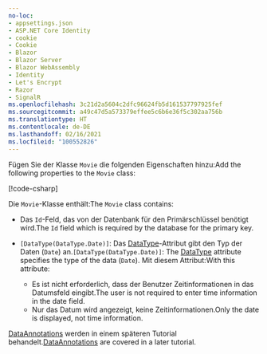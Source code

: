 ```yaml
---
no-loc:
- appsettings.json
- ASP.NET Core Identity
- cookie
- Cookie
- Blazor
- Blazor Server
- Blazor WebAssembly
- Identity
- Let's Encrypt
- Razor
- SignalR
ms.openlocfilehash: 3c21d2a5604c2dfc96624fb5d161537797925fef
ms.sourcegitcommit: a49c47d5a573379effee5c6b6e36f5c302aa756b
ms.translationtype: HT
ms.contentlocale: de-DE
ms.lasthandoff: 02/16/2021
ms.locfileid: "100552826"
---
```

<span data-ttu-id="72007-101">Fügen Sie der Klasse `Movie` die folgenden Eigenschaften hinzu:</span><span class="sxs-lookup"><span data-stu-id="72007-101">Add the following properties to the `Movie` class:</span></span>

[!code-csharp[](~/tutorials/first-mvc-app/start-mvc/sample/MvcMovie22/Models/Movie.cs?name=snippet1)]

<span data-ttu-id="72007-102">Die `Movie`-Klasse enthält:</span><span class="sxs-lookup"><span data-stu-id="72007-102">The `Movie` class contains:</span></span>

* <span data-ttu-id="72007-103">Das `Id`-Feld, das von der Datenbank für den Primärschlüssel benötigt wird.</span><span class="sxs-lookup"><span data-stu-id="72007-103">The `Id` field which is required by the database for the primary key.</span></span>
* <span data-ttu-id="72007-104">`[DataType(DataType.Date)]`:  Das [DataType](/dotnet/api/microsoft.aspnetcore.mvc.dataannotations.internal.datatypeattributeadapter)-Attribut gibt den Typ der Daten (`Date`) an.</span><span class="sxs-lookup"><span data-stu-id="72007-104">`[DataType(DataType.Date)]`:  The [DataType](/dotnet/api/microsoft.aspnetcore.mvc.dataannotations.internal.datatypeattributeadapter) attribute specifies the type of the data (`Date`).</span></span> <span data-ttu-id="72007-105">Mit diesem Attribut:</span><span class="sxs-lookup"><span data-stu-id="72007-105">With this attribute:</span></span>

  * <span data-ttu-id="72007-106">Es ist nicht erforderlich, dass der Benutzer Zeitinformationen in das Datumsfeld eingibt.</span><span class="sxs-lookup"><span data-stu-id="72007-106">The user is not required to enter time information in the date field.</span></span>
  * <span data-ttu-id="72007-107">Nur das Datum wird angezeigt, keine Zeitinformationen.</span><span class="sxs-lookup"><span data-stu-id="72007-107">Only the date is displayed, not time information.</span></span>

<span data-ttu-id="72007-108">[DataAnnotations](/dotnet/api/system.componentmodel.dataannotations) werden in einem späteren Tutorial behandelt.</span><span class="sxs-lookup"><span data-stu-id="72007-108">[DataAnnotations](/dotnet/api/system.componentmodel.dataannotations) are covered in a later tutorial.</span></span>